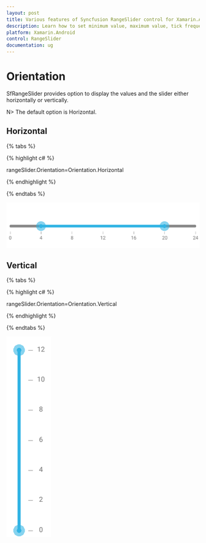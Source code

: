 ```yaml
---
layout: post
title: Various features of Syncfusion RangeSlider control for Xamarin.Android
description: Learn how to set minimum value, maximum value, tick frequency, step frequency, enabling snaps to support and orientation for RangeSlider
platform: Xamarin.Android
control: RangeSlider
documentation: ug
---
```


# Orientation

SfRangeSlider provides option to display the values and the slider either horizontally or vertically.

N> The default option is Horizontal.

## Horizontal

{% tabs %}

{% highlight c# %}

rangeSlider.Orientation=Orientation.Horizontal

{% endhighlight %}

{% endtabs %}

![](images/RangeSlider-Horizontal.png)

## Vertical

{% tabs %}

{% highlight c# %}

rangeSlider.Orientation=Orientation.Vertical

{% endhighlight %}

{% endtabs %}

![](images/RangeSlider-Vertical.png)



